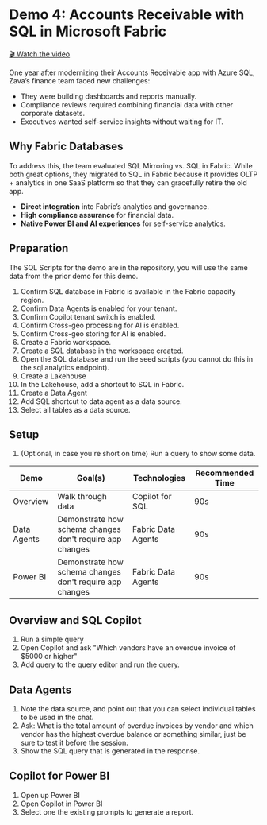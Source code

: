 # Demo 4: Accounts Receivable with SQL in Microsoft Fabric

[🎬 Watch the video](https://aka.ms/AAxud0p)

One year after modernizing their Accounts Receivable app with Azure SQL, Zava’s finance team faced new challenges:  

- They were building dashboards and reports manually.  
- Compliance reviews required combining financial data with other corporate datasets.  
- Executives wanted self-service insights without waiting for IT.  

## Why Fabric Databases

To address this, the team evaluated SQL Mirroring vs. SQL in Fabric. While both great options, they migrated to SQL in Fabric because it provides OLTP + analytics in one SaaS platform so that they can gracefully retire the old app.

- **Direct integration** into Fabric’s analytics and governance.  
- **High compliance assurance** for financial data.  
- **Native Power BI and AI experiences** for self-service analytics.  

## Preparation

The SQL Scripts for the demo are in the repository, you will use the same data from the prior demo for this demo.

1. Confirm SQL database in Fabric is available in the Fabric capacity region.
1. Confirm Data Agents is enabled for your tenant.
1. Confirm Copilot tenant switch is enabled.
1. Confirm Cross-geo processing for AI is enabled.
1. Confirm Cross-geo storing for AI is enabled.
1. Create a Fabric workspace.
1. Create a SQL database in the workspace created.
1. Open the SQL database and run the seed scripts (you cannot do this in the sql analytics endpoint).
1. Create a Lakehouse
1. In the Lakehouse, add a shortcut to SQL in Fabric.
1. Create a Data Agent
1. Add SQL shortcut to data agent as a data source.
1. Select all tables as a data source.

## Setup

1. (Optional, in case you're short on time) Run a query to show some data.

| Demo | Goal(s) | Technologies | Recommended Time |
|---|---|---|---|
| Overview | Walk through data |  Copilot for SQL | 90s  |
| Data Agents | Demonstrate how schema changes don't require app changes | Fabric Data Agents |  90s |
| Power BI | Demonstrate how schema changes don't require app changes | Fabric Data Agents |  90s |

## Overview and SQL Copilot

1. Run a simple query
2. Open Copilot and ask "Which vendors have an overdue invoice of $5000 or higher"
3. Add query to the query editor and run the query.

## Data Agents

1. Note the data source, and point out that you can select individual tables to be used in the chat.
2. Ask: What is the total amount of overdue invoices by vendor and which vendor has the highest overdue balance or something similar, just be sure to test it before the session.
3. Show the SQL query that is generated in the response.

## Copilot for Power BI

1. Open up Power BI
2. Open Copilot in Power BI
3. Select one the existing prompts to generate a report.